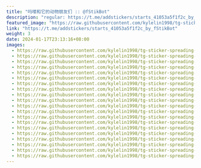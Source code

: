 ```yaml
---
title: "吗喽和它的动物朋友们 :: @fStikBot"
description: "regular: https://t.me/addstickers/starts_41053a5f1f2c_by_fStikBot"
featured_image: "https://raw.githubusercontent.com/kylelin1998/tg-sticker-spreading-worldwide-images/main/img/77ce43c9-daf3-46f6-84ec-a66ac8466e34.jpg"
link: "https://t.me/addstickers/starts_41053a5f1f2c_by_fStikBot"
weight: 3
date: 2024-01-17T23:13:16+08:00
images:
  - https://raw.githubusercontent.com/kylelin1998/tg-sticker-spreading-worldwide-images/main/img/77ce43c9-daf3-46f6-84ec-a66ac8466e34.jpg
  - https://raw.githubusercontent.com/kylelin1998/tg-sticker-spreading-worldwide-images/main/img/10e3a3b3-ac46-4e7f-b9ac-b933e22f2c7a.jpg
  - https://raw.githubusercontent.com/kylelin1998/tg-sticker-spreading-worldwide-images/main/img/374bab0c-683b-4f14-8ede-59378965e85d.jpg
  - https://raw.githubusercontent.com/kylelin1998/tg-sticker-spreading-worldwide-images/main/img/ff71c1a3-b35e-446f-9aa9-e4c49e4c28c6.jpg
  - https://raw.githubusercontent.com/kylelin1998/tg-sticker-spreading-worldwide-images/main/img/e2ae6e3c-b75f-47a8-b92e-561017f8bfcd.jpg
  - https://raw.githubusercontent.com/kylelin1998/tg-sticker-spreading-worldwide-images/main/img/8044b43f-3a12-4d29-b08c-afa698f1256e.jpg
  - https://raw.githubusercontent.com/kylelin1998/tg-sticker-spreading-worldwide-images/main/img/0be4c6a3-6204-493c-890a-4cad333b0002.jpg
  - https://raw.githubusercontent.com/kylelin1998/tg-sticker-spreading-worldwide-images/main/img/d8feaec7-56bd-4b19-8928-82d887430f00.jpg
  - https://raw.githubusercontent.com/kylelin1998/tg-sticker-spreading-worldwide-images/main/img/34181a1f-4cdd-4480-96d2-769de2703090.jpg
  - https://raw.githubusercontent.com/kylelin1998/tg-sticker-spreading-worldwide-images/main/img/7ad279cf-6cfa-4dc4-9970-59f59d3f2291.jpg
  - https://raw.githubusercontent.com/kylelin1998/tg-sticker-spreading-worldwide-images/main/img/81b40f82-8a15-430b-9c40-caa873dbc623.jpg
  - https://raw.githubusercontent.com/kylelin1998/tg-sticker-spreading-worldwide-images/main/img/28818cc4-e297-4796-85ff-6c5f111f398d.jpg
  - https://raw.githubusercontent.com/kylelin1998/tg-sticker-spreading-worldwide-images/main/img/25a3502d-846f-467e-a6c3-eb653c28b631.jpg
  - https://raw.githubusercontent.com/kylelin1998/tg-sticker-spreading-worldwide-images/main/img/eba6eea2-a218-4719-9022-5d9741ab0214.jpg
  - https://raw.githubusercontent.com/kylelin1998/tg-sticker-spreading-worldwide-images/main/img/d6b80397-31f5-4e86-becd-f86ca7e67d7b.jpg
  - https://raw.githubusercontent.com/kylelin1998/tg-sticker-spreading-worldwide-images/main/img/0bac3f68-4181-4cef-b417-e50c097b6574.jpg
  - https://raw.githubusercontent.com/kylelin1998/tg-sticker-spreading-worldwide-images/main/img/1b035635-d0f6-4449-89d2-67bd7f93b8a4.jpg
  - https://raw.githubusercontent.com/kylelin1998/tg-sticker-spreading-worldwide-images/main/img/b3ee402d-04d0-4673-841c-96b40ef3e141.jpg
  - https://raw.githubusercontent.com/kylelin1998/tg-sticker-spreading-worldwide-images/main/img/056db25e-7814-4048-84ad-edc12818e00e.jpg
  - https://raw.githubusercontent.com/kylelin1998/tg-sticker-spreading-worldwide-images/main/img/cc567c94-6d8a-4071-ab93-b87aa64eddc0.jpg
---
```

